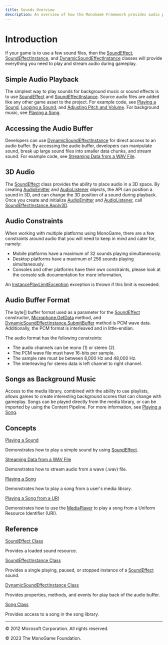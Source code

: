 ```yaml
---
title: Sounds Overview
description: An overview of how the MonoGame Framework provides audio playback through several core audio classes.
---
```


# Introduction

If your game is to use a few sound files, then the [SoundEffect](xref:Microsoft.Xna.Framework.Audio.SoundEffect), [SoundEffectInstance](xref:Microsoft.Xna.Framework.Audio.SoundEffectInstance), and [DynamicSoundEffectInstance](xref:Microsoft.Xna.Framework.Audio.DynamicSoundEffectInstance) classes will provide everything you need to play and stream audio during gameplay.

## Simple Audio Playback

The simplest way to play sounds for background music or sound effects is to use [SoundEffect](xref:Microsoft.Xna.Framework.Audio.SoundEffect) and [SoundEffectInstance](xref:Microsoft.Xna.Framework.Audio.SoundEffectInstance). Source audio files are added like any other game asset to the project. For example code, see [Playing a Sound](../HowTo/HowTo_PlayASound.md), [Looping a Sound](../HowTo/HowTo_LoopASound.md), and [Adjusting Pitch and Volume](../HowTo/HowTo_ChangePitchAndVolume.md). For background music, see [Playing a Song](../HowTo/HowTo_PlayASong.md).

## Accessing the Audio Buffer

Developers can use [DynamicSoundEffectInstance](xref:Microsoft.Xna.Framework.Audio.DynamicSoundEffectInstance) for direct access to an audio buffer. By accessing the audio buffer, developers can manipulate sound, break up large sound files into smaller data chunks, and stream sound. For example code, see [Streaming Data from a WAV File](../HowTo/HowTo_StreamDataFromWav.md).

## 3D Audio

The [SoundEffect](xref:Microsoft.Xna.Framework.Audio.SoundEffect) class provides the ability to place audio in a 3D space. By creating [AudioEmitter](xref:Microsoft.Xna.Framework.Audio.AudioEmitter) and [AudioListener](xref:Microsoft.Xna.Framework.Audio.AudioListener) objects, the API can position a sound in 3D, and can change the 3D position of a sound during playback. Once you create and initialize [AudioEmitter](xref:Microsoft.Xna.Framework.Audio.AudioEmitter) and [AudioListener](xref:Microsoft.Xna.Framework.Audio.AudioListener), call [SoundEffectInstance.Apply3D](xref:Microsoft.Xna.Framework.Audio.SoundEffectInstance).

## Audio Constraints

When working with multiple platforms using MonoGame, there are a few constraints around audio that you will need to keep in mind and cater for, namely:

* Mobile platforms have a maximum of 32 sounds playing simultaneously.
* Desktop platforms have a maximum of 256 sounds playing simultaneously.
* Consoles and other platforms have their own constraints, please look at the console sdk documentation for more information,

An [InstancePlayLimitException](xref:Microsoft.Xna.Framework.Audio.InstancePlayLimitException) exception is thrown if this limit is exceeded.

## Audio Buffer Format

The byte\[\] buffer format used as a parameter for the [SoundEffect](xref:Microsoft.Xna.Framework.Audio.SoundEffect) constructor, [Microphone.GetData](xref:Microsoft.Xna.Framework.Audio.Microphone) method, and [DynamicSoundEffectInstance.SubmitBuffer](xref:Microsoft.Xna.Framework.Audio.DynamicSoundEffectInstance) method is PCM wave data. Additionally, the PCM format is interleaved and in little-endian.

The audio format has the following constraints:

* The audio channels can be mono (1) or stereo (2).
* The PCM wave file must have 16-bits per sample.
* The sample rate must be between 8,000 Hz and 48,000 Hz.
* The interleaving for stereo data is left channel to right channel.

## Songs as Background Music

Access to the media library, combined with the ability to use playlists, allows games to create interesting background scores that can change with gameplay. Songs can be played directly from the media library, or can be imported by using the Content Pipeline. For more information, see [Playing a Song](../howto/HowTo_PlayASong.md).

## Concepts

[Playing a Sound](../howto/HowTo_PlayASound.md)

Demonstrates how to play a simple sound by using [SoundEffect](xref:Microsoft.Xna.Framework.Audio.SoundEffect).

[Streaming Data from a WAV File](../howto/HowTo_StreamDataFromWav.md)

Demonstrates how to stream audio from a wave (.wav) file.

[Playing a Song](../howto/HowTo_PlayASong.md)

Demonstrates how to play a song from a user's media library.

[Playing a Song from a URI](../howto/HowTo_PlaySongfromURI.md)

Demonstrates how to use the [MediaPlayer](xref:Microsoft.Xna.Framework.Media.MediaPlayer) to play a song from a Uniform Resource Identifier (URI).

## Reference

[SoundEffect Class](xref:Microsoft.Xna.Framework.Audio.SoundEffect)

Provides a loaded sound resource.

[SoundEffectInstance Class](xref:Microsoft.Xna.Framework.Audio.SoundEffectInstance)

Provides a single playing, paused, or stopped instance of a [SoundEffect](xref:Microsoft.Xna.Framework.Audio.SoundEffect) sound.

[DynamicSoundEffectInstance Class](xref:Microsoft.Xna.Framework.Audio.DynamicSoundEffectInstance)

Provides properties, methods, and events for play back of the audio buffer.

[Song Class](xref:Microsoft.Xna.Framework.Media.Song)

Provides access to a song in the song library.

---

© 2012 Microsoft Corporation. All rights reserved.

© 2023 The MonoGame Foundation.
